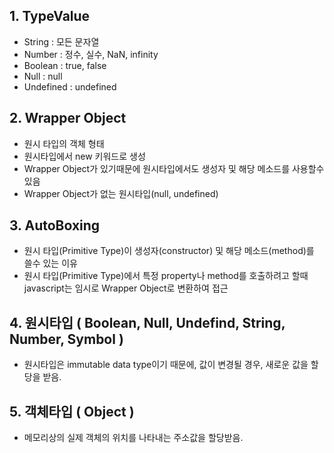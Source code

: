 ## 1. TypeValue
  - String : 모든 문자열
  - Number : 정수, 실수, NaN, infinity
  - Boolean : true, false
  - Null : null
  - Undefined : undefined

## 2. Wrapper Object
  - 원시 타입의 객체 형태
  - 원시타입에서 new 키워드로 생성
  - Wrapper Object가 있기때문에 원시타입에서도 생성자 및 해당 메소드를 사용할수있음
  - Wrapper Object가 없는 원시타입(null, undefined)
  
## 3. AutoBoxing
  - 원시 타입(Primitive Type)이 생성자(constructor) 및 해당 메소드(method)를 쓸수 있는 이유
  - 원시 타입(Primitive Type)에서 특정 property나 method를 호출하려고 할때 javascript는 임시로 Wrapper Object로 변환하여 접근

## 4. 원시타입 ( Boolean, Null, Undefind, String, Number, Symbol )
  - 원시타입은 immutable data type이기 때문에, 값이 변경될 경우, 새로운 값을 할당을 받음.
  
  
## 5. 객체타입 ( Object )
  - 메모리상의 실제 객체의 위치를 나타내는 주소값을 할당받음.
  
